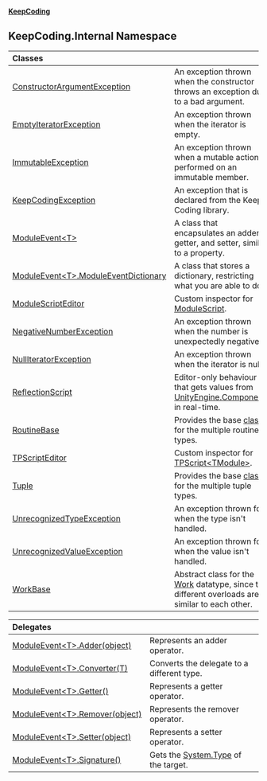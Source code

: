 #### [KeepCoding](index.md 'index')
## KeepCoding.Internal Namespace

| Classes | |
| :--- | :--- |
| [ConstructorArgumentException](ConstructorArgumentException.md 'KeepCoding.Internal.ConstructorArgumentException') | An exception thrown when the constructor throws an exception due to a bad argument.<br/> |
| [EmptyIteratorException](EmptyIteratorException.md 'KeepCoding.Internal.EmptyIteratorException') | An exception thrown when the iterator is empty.<br/> |
| [ImmutableException](ImmutableException.md 'KeepCoding.Internal.ImmutableException') | An exception thrown when a mutable action is performed on an immutable member.<br/> |
| [KeepCodingException](KeepCodingException.md 'KeepCoding.Internal.KeepCodingException') | An exception that is declared from the Keep Coding library.<br/> |
| [ModuleEvent&lt;T&gt;](ModuleEvent.T..md 'KeepCoding.Internal.ModuleEvent&lt;T&gt;') | A class that encapsulates an adder, getter, and setter, similar to a property.<br/> |
| [ModuleEvent&lt;T&gt;.ModuleEventDictionary](ModuleEvent.T..ModuleEventDictionary.md 'KeepCoding.Internal.ModuleEvent&lt;T&gt;.ModuleEventDictionary') | A class that stores a dictionary, restricting what you are able to do.<br/> |
| [ModuleScriptEditor](ModuleScriptEditor.md 'KeepCoding.Internal.ModuleScriptEditor') | Custom inspector for [ModuleScript](ModuleScript.md 'KeepCoding.ModuleScript'). <br/> |
| [NegativeNumberException](NegativeNumberException.md 'KeepCoding.Internal.NegativeNumberException') | An exception thrown when the number is unexpectedly negative.<br/> |
| [NullIteratorException](NullIteratorException.md 'KeepCoding.Internal.NullIteratorException') | An exception thrown when the iterator is null.<br/> |
| [ReflectionScript](ReflectionScript.md 'KeepCoding.Internal.ReflectionScript') | Editor-only behaviour that gets values from [UnityEngine.Component](https://docs.microsoft.com/en-us/dotnet/api/UnityEngine.Component 'UnityEngine.Component')s in real-time.<br/> |
| [RoutineBase](RoutineBase.md 'KeepCoding.Internal.RoutineBase') | Provides the base [class](https://docs.microsoft.com/en-us/dotnet/csharp/language-reference/keywords/class 'https://docs.microsoft.com/en-us/dotnet/csharp/language-reference/keywords/class') for the multiple routine types.<br/> |
| [TPScriptEditor](TPScriptEditor.md 'KeepCoding.Internal.TPScriptEditor') | Custom inspector for [TPScript&lt;TModule&gt;](TPScript.TModule..md 'KeepCoding.TPScript&lt;TModule&gt;'). <br/> |
| [Tuple](Tuple.md 'KeepCoding.Internal.Tuple') | Provides the base [class](https://docs.microsoft.com/en-us/dotnet/csharp/language-reference/keywords/class 'https://docs.microsoft.com/en-us/dotnet/csharp/language-reference/keywords/class') for the multiple tuple types.<br/> |
| [UnrecognizedTypeException](UnrecognizedTypeException.md 'KeepCoding.Internal.UnrecognizedTypeException') | An exception thrown for when the type isn't handled.<br/> |
| [UnrecognizedValueException](UnrecognizedValueException.md 'KeepCoding.Internal.UnrecognizedValueException') | An exception thrown for when the value isn't handled.<br/> |
| [WorkBase](WorkBase.md 'KeepCoding.Internal.WorkBase') | Abstract class for the [Work](Work.md 'KeepCoding.Work') datatype, since the different overloads are similar to each other.<br/> |

| Delegates | |
| :--- | :--- |
| [ModuleEvent&lt;T&gt;.Adder(object)](ModuleEvent.T..Adder.vkOzq+W2jofpeT9w9RtuQg.md 'KeepCoding.Internal.ModuleEvent&lt;T&gt;.Adder(object)') | Represents an adder operator.<br/> |
| [ModuleEvent&lt;T&gt;.Converter(T)](ModuleEvent.T..Converter.C2YZyBHUlR9hU3rmH1dRog.md 'KeepCoding.Internal.ModuleEvent&lt;T&gt;.Converter(T)') | Converts the delegate to a different type.<br/> |
| [ModuleEvent&lt;T&gt;.Getter()](ModuleEvent.T..Getter().md 'KeepCoding.Internal.ModuleEvent&lt;T&gt;.Getter()') | Represents a getter operator.<br/> |
| [ModuleEvent&lt;T&gt;.Remover(object)](ModuleEvent.T..Remover.RGxbGbh.wwtwm7jCHxzRgA.md 'KeepCoding.Internal.ModuleEvent&lt;T&gt;.Remover(object)') | Represents the remover operator.<br/> |
| [ModuleEvent&lt;T&gt;.Setter(object)](ModuleEvent.T..Setter.aRQHVXGTs9kXhDv0uQ4JUw.md 'KeepCoding.Internal.ModuleEvent&lt;T&gt;.Setter(object)') | Represents a setter operator.<br/> |
| [ModuleEvent&lt;T&gt;.Signature()](ModuleEvent.T..Signature().md 'KeepCoding.Internal.ModuleEvent&lt;T&gt;.Signature()') | Gets the [System.Type](https://docs.microsoft.com/en-us/dotnet/api/System.Type 'System.Type') of the target.<br/> |
